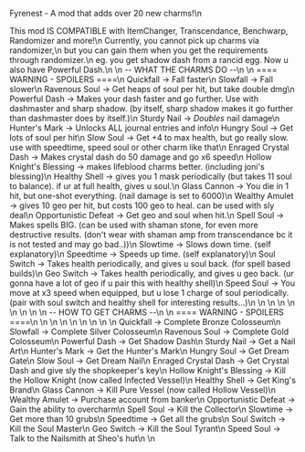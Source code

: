 Fyrenest - A mod that adds over 20 new charms!\n

This mod IS COMPATIBLE with ItemChanger, Transcendance, Benchwarp, Randomizer and more!\n
Currently, you cannot pick up charms via randomizer,\n
but you can gain them when you get the requirements through randomizer.\n
eg. you get shadow dash from a rancid egg. Now u also have Powerful Dash.\n
\n
   -- WHAT THE CHARMS DO --\n
\n
==== WARNING - SPOILERS ====\n
Quickfall -> Fall faster\n
Slowfall -> Fall slower\n
Ravenous Soul -> Get heaps of soul per hit, but take double dmg\n
Powerful Dash -> Makes your dash faster and go further. Use with dashmaster and sharp shadow. (by itself, sharp shadow makes it go further than dashmaster does by itself.)\n
Sturdy Nail -> *Doubles* nail damage\n
Hunter's Mark -> Unlocks ALL journal entries and info\n
Hungry Soul -> Get lots of soul per hit\n
Slow Soul -> Get +4 to max health, but go really slow. use with speedtime, speed soul or other charm like that\n
Enraged Crystal Dash -> Makes crystal dash do 50 damage and go x6 speed\n
Hollow Knight's Blessing -> makes lifeblood charms better. (including joni's blessing)\n
Healthy Shell -> gives you 1 mask periodically (but takes 11 soul to balance). if ur at full health, gives u soul.\n
Glass Cannon -> You die in 1 hit, but one-shot everything. (nail damage is set to 6000)\n
Wealthy Amulet -> gives 10 geo per hit, but costs 100 geo to heal. can be used with sly deal\n
Opportunistic Defeat -> Get geo and soul when hit.\n
Spell Soul -> Makes spells BIG. (can be used with shaman stone, for even more destructive results. (don't wear with shaman amp from transcendance bc it is not tested and may go bad..))\n
Slowtime -> Slows down time. (self explanatory)\n
Speedtime -> Speeds up time. (self explanatory)\n
Soul Switch -> Takes health periodically, and gives u soul back. (for spell based builds)\n
Geo Switch -> Takes health periodically, and gives u geo back. (ur gonna have a lot of geo if u pair this with healthy shell)\n
Speed Soul -> You move at x3 speed when equipped, but u lose 1 charge of soul periodically. (pair with soul switch and healthy shell for interesting results...)\n
\n
\n
\n
\n
\n
\n
\n
\n
   -- HOW TO GET CHARMS --\n
\n
==== WARNING - SPOILERS ====\n
\n
\n
\n
\n
\n
\n
\n
\n
Quickfall -> Complete Bronze Colosseum\n
Slowfall -> Complete Silver Colosseum\n
Ravenous Soul -> Complete Gold Colosseum\n
Powerful Dash -> Get Shadow Dash\n
Sturdy Nail -> Get a Nail Art\n
Hunter's Mark -> Get the Hunter's Mark\n
Hungry Soul -> Get Dream Gate\n
Slow Soul -> Get Dream Nail\n
Enraged Crystal Dash -> Get Crystal Dash and give sly the shopkeeper's key\n
Hollow Knight's Blessing -> Kill the Hollow Knight (now called Infected Vessel)\n
Healthy Shell -> Get King's Brand\n
Glass Cannon -> Kill Pure Vessel (now called Hollow Vessel)\n
Wealthy Amulet -> Purchase account from banker\n
Opportunistic Defeat -> Gain the ability to overcharm\n
Spell Soul -> Kill the Collector\n
Slowtime -> Get more than 10 grubs\n
Speedtime -> Get all the grubs\n
Soul Switch -> Kill the Soul Master\n
Geo Switch -> Kill the Soul Tyrant\n
Speed Soul -> Talk to the Nailsmith at Sheo's hut\n
\n
